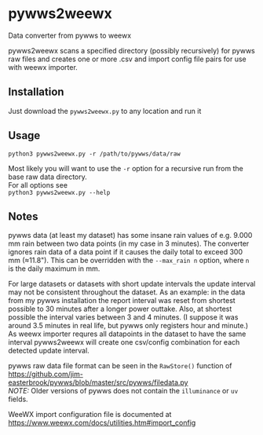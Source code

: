 # pywws2weewx
Data converter from pywws to weewx

pywws2weewx scans a specified directory (possibly recursively) for pywws raw files and creates one or more .csv and import config file pairs for use with weewx importer.

## Installation
Just download the `pywws2weewx.py` to any location and run it

## Usage
`python3 pywws2weewx.py -r /path/to/pywws/data/raw`

Most likely you will want to use the `-r` option for a recursive run from the base raw data directory.  
For all options see  
`python3 pywws2weewx.py --help`

## Notes
pywws data (at least my dataset) has some insane rain values of e.g. 9.000 mm rain between two data points (in my case in 3 minutes). The converter ignores rain data of a data point if it causes the daily total to exceed 300 mm (≈11.8"). This can be overridden with the `--max_rain n` option, where `n` is the daily maximum in mm.

For large datasets or datasets with short update intervals the update interval may not be consistent throughout the dataset. As an example: in the data from my pywws installation the report interval was reset from shortest possible to 30 minutes after a longer power outtake. Also, at shortest possible the interval varies between 3 and 4 minutes. (I suppose it was around 3.5 minutes in real life, but pywws only registers hour and minute.)
As weewx importer requres all datapoints in the dataset to have the same interval pywws2weewx will create one csv/config combination for each detected update interval.

pywws raw data file format can be seen in the `RawStore()` function of https://github.com/jim-easterbrook/pywws/blob/master/src/pywws/filedata.py  
*NOTE:* Older versions of pywws does not contain the `illuminance` or `uv` fields.

WeeWX import configuration file is documented at https://www.weewx.com/docs/utilities.htm#import_config
